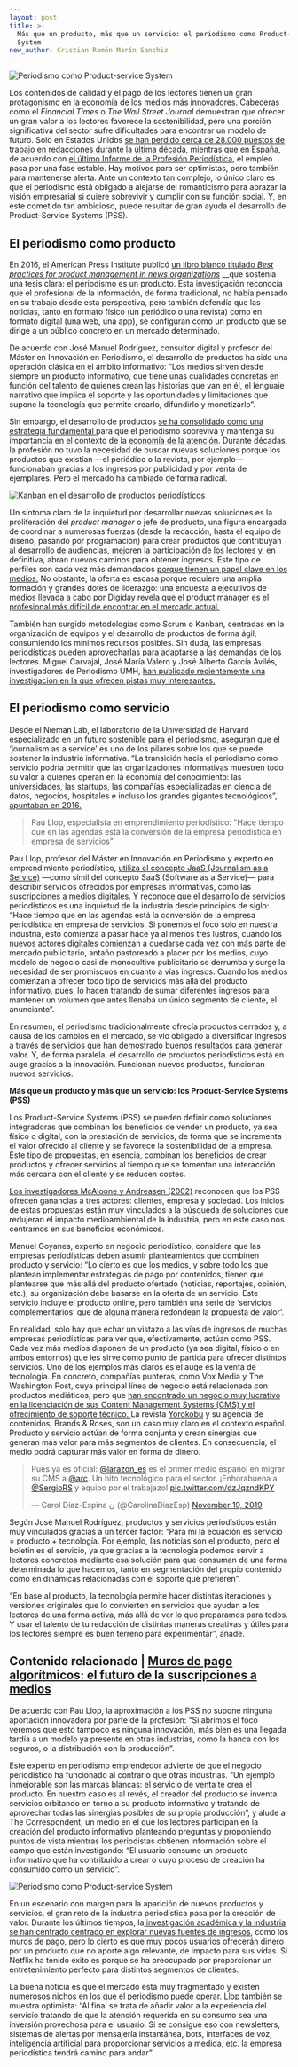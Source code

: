 ```yaml
---
layout: post
title: >-
  Más que un producto, más que un servicio: el periodismo como Product-Service
  System
new_author: Cristian Ramón Marín Sanchiz
---
```

![Periodismo como Product-service System ](/images/shots/periodismo-product-service-system.jpg "Periodismo como Product-service System ")

Los contenidos de calidad y el pago de los lectores tienen un gran protagonismo en la economía de los medios más innovadores. Cabeceras como el _Financial Times_ o _The Wall Street Journal_ demuestran que ofrecer un gran valor a los lectores favorece la sostenibilidad, pero una porción significativa del sector sufre dificultades para encontrar un modelo de futuro. Solo en Estados Unidos [se han perdido cerca de 28.000 puestos de trabajo en redacciones durante la última década](https://www.pewresearch.org/fact-tank/2019/07/09/u-s-newsroom-employment-has-dropped-by-a-quarter-since-2008/), mientras que en España, de acuerdo con [el último Informe de la Profesión Periodística](https://www.apmadrid.es/wp-content/uploads/2019/03/La-mujer-en-el-periodismo-Informe-2018.pdf), el empleo pasa por una fase estable. Hay motivos para ser optimistas, pero también para mantenerse alerta. Ante un contexto tan complejo, lo único claro es que el periodismo está obligado a alejarse del romanticismo para abrazar la visión empresarial si quiere sobrevivir y cumplir con su función social. Y, en este cometido tan ambicioso, puede resultar de gran ayuda el desarrollo de Product-Service Systems (PSS). 

## **El periodismo como producto**

En 2016, el American Press Institute publicó [un libro blanco titulado _Best practices for product management in news organizations_](https://www.americanpressinstitute.org/publications/reports/white-papers/product-management-best-practices/single-page/) __que sostenía una tesis clara: el periodismo es un producto. Esta investigación reconocía que el profesional de la información, de forma tradicional, no había pensado en su trabajo desde esta perspectiva, pero también defendía que las noticias, tanto en formato físico (un periódico o una revista) como en formato digital (una web, una app), se configuran como un producto que se dirige a un público concreto en un mercado determinado. 

De acuerdo con José Manuel Rodríguez, consultor digital y profesor del Máster en Innovación en Periodismo, el desarrollo de productos ha sido una operación clásica en el ámbito informativo: “Los medios sirven desde siempre un producto informativo, que tiene unas cualidades concretas en función del talento de quienes crean las historias que van en él, el lenguaje narrativo que implica el soporte y las oportunidades y limitaciones que supone la tecnología que permite crearlo, difundirlo y monetizarlo”.

Sin embargo, el desarrollo de productos [se ha consolidado como una estrategia fundamental ](https://www.journalism.co.uk/news/why-journalists-should-be-more-involved-in-product-development-in-the-newsroom/s2/a628668/)para que el periodismo sobreviva y mantenga su importancia en el contexto de la [economía de la atención](https://mip.umh.es/blog/2019/03/31/apple-news-no-futuro-periodismo/). Durante décadas, la profesión no tuvo la necesidad de buscar nuevas soluciones porque los productos que existían ―el periódico o la revista, por ejemplo― funcionaban gracias a los ingresos por publicidad y por venta de ejemplares. Pero el mercado ha cambiado de forma radical.

![Kanban en el desarrollo de productos periodísticos](/images/shots/kanban-periodismo-product-service-system.jpg "Kanban en el desarrollo de productos periodísticos")

Un síntoma claro de la inquietud por desarrollar nuevas soluciones es la proliferación del _product manager_ o jefe de producto, una figura encargada de coordinar a numerosas fuerzas (desde la redacción, hasta el equipo de diseño, pasando por programación) para crear productos que contribuyan al desarrollo de audiencias, mejoren la participación de los lectores y, en definitiva, abran nuevos caminos para obtener ingresos. Este tipo de perfiles son cada vez más demandados [porque tienen un papel clave en los medios.](https://dircomfidencial.com/medios/el-jefe-de-producto-el-nuevo-mirlo-blanco-de-los-medios-20191022-0403/) No obstante, la oferta es escasa porque requiere una amplia formación y grandes dotes de liderazgo: una encuesta a ejecutivos de medios llevada a cabo por Digiday revela que [el product manager es el profesional más difícil de encontrar en el mercado actual. ](https://digiday.com/media/digiday-research-publishers-trouble-hiring-product-roles/)

También han surgido metodologías como Scrum o Kanban, centradas en la organización de equipos y el desarrollo de productos de forma ágil, consumiendo los mínimos recursos posibles. Sin duda, las empresas periodísticas pueden aprovecharlas para adaptarse a las demandas de los lectores. Miguel Carvajal, José María Valero y José Alberto García Avilés, investigadores de Periodismo UMH, [han publicado recientemente una investigación en la que ofrecen pistas muy interesantes.](https://recyt.fecyt.es/index.php/EPI/article/view/epi.2019.sep.14)

## **El periodismo como servicio**

Desde el Nieman Lab, el laboratorio de la Universidad de Harvard especializado en un futuro sostenible para el periodismo, aseguran que el ‘journalism as a service’ es uno de los pilares sobre los que se puede sostener la industria informativa. “La transición hacia el periodismo como servicio podría permitir que las organizaciones informativas muestren todo su valor a quienes operan en la economía del conocimiento: las universidades, las startups, las compañías especializadas en ciencia de datos, negocios, hospitales e incluso los grandes gigantes tecnológicos”,[ apuntaban en 2016.](https://www.niemanlab.org/2016/12/journalism-as-a-service/)

> Pau Llop, especialista en emprendimiento periodístico: "Hace tiempo que en las agendas está la conversión de la empresa periodística en empresa de servicios"

Pau Llop, profesor del Máster en Innovación en Periodismo y experto en emprendimiento periodístico, [utiliza el concepto JaaS (Journalism as a Service)](https://paullop.es/jaas-journalism-as-a-service/) —como símil del concepto SaaS (Software as a Service)— para describir servicios ofrecidos por empresas informativas, como las suscripciones a medios digitales. Y reconoce que el desarrollo de servicios periodísticos es una inquietud de la industria desde principios de siglo: “Hace tiempo que en las agendas está la conversión de la empresa periodística en empresa de servicios. Si ponemos el foco solo en nuestra industria, esto comienza a pasar hace ya al menos tres lustros, cuando los nuevos actores digitales comienzan a quedarse cada vez con más parte del mercado publicitario, antaño pastoreado a placer por los medios, cuyo modelo de negocio casi de monocultivo publicitario se derrumba y surge la necesidad de ser promiscuos en cuanto a vías ingresos. Cuando los medios comienzan a ofrecer todo tipo de servicios más allá del producto informativo, pues, lo hacen tratando de sumar diferentes ingresos para mantener un volumen que antes llenaba un único segmento de cliente, el anunciante”.

En resumen, el periodismo tradicionalmente ofrecía productos cerrados y, a causa de los cambios en el mercado, se vio obligado a diversificar ingresos a través de servicios que han demostrado buenos resultados para generar valor. Y, de forma paralela, el desarrollo de productos periodísticos está en auge gracias a la innovación. Funcionan nuevos productos, funcionan nuevos servicios.

**Más que un producto y más que un servicio: los Product-Service Systems (PSS)**

Los Product-Service Systems (PSS) se pueden definir como soluciones integradoras que combinan los beneficios de vender un producto, ya sea físico o digital, con la prestación de servicios, de forma que se incrementa el valor ofrecido al cliente y se favorece la sostenibilidad de la empresa. Este tipo de propuestas, en esencia, combinan los beneficios de crear productos y ofrecer servicios al tiempo que se fomentan una interacción más cercana con el cliente y se reducen costes. 

[Los investigadores McAloone y Andreasen (2002)](https://www.researchgate.net/publication/251843267_Defining_Product_Service_Systems) reconocen que los PSS ofrecen ganancias a tres actores: clientes, empresa y sociedad. Los inicios de estas propuestas están muy vinculados a la búsqueda de soluciones que redujeran el impacto medioambiental de la industria, pero en este caso nos centramos en sus beneficios económicos.

Manuel Goyanes, experto en negocio periodístico, considera que las empresas periodísticas deben asumir planteamientos que combinen producto y servicio: “Lo cierto es que los medios, y sobre todo los que plantean implementar estrategias de pago por contenidos, tienen que plantearse que más allá del producto ofertado (noticias, reportajes, opinión, etc.), su organización debe basarse en la oferta de un servicio. Este servicio incluye el producto online, pero también una serie de ‘servicios complementarios’ que de alguna manera redondean la propuesta de valor’. 

En realidad, solo hay que echar un vistazo a las vías de ingresos de muchas empresas periodísticas para ver que, efectivamente, actúan como PSS. Cada vez más medios disponen de un producto (ya sea digital, físico o en ambos entornos) que les sirve como punto de partida para ofrecer distintos servicios. Uno de los ejemplos más claros es el auge es la venta de tecnología. En concreto, compañías punteras, como Vox Media y The Washington Post, cuya principal línea de negocio está relacionada con productos mediáticos, pero que [han encontrado un negocio muy lucrativo en la licenciación de sus Content Management Systems (CMS) y el ofrecimiento de soporte técnico. ](https://www.xataka.com/servicios/negocio-grandes-medios-comunicacion-vender-tecnologia-a-otros-medios)La revista [Yorokobu](https://www.yorokobu.es/) y su agencia de contenidos, Brands & Roses, son un caso muy claro en el contexto español. Producto y servicio actúan de forma conjunta y crean sinergias que generan más valor para más segmentos de clientes. En consecuencia, el medio podrá capturar más valor en forma de dinero.

<blockquote class="twitter-tweet"><p lang="es" dir="ltr">Pues ya es oficial: <a href="https://twitter.com/larazon_es?ref_src=twsrc%5Etfw">@larazon_es</a> es el primer medio español en migrar su CMS a <a href="https://twitter.com/arc?ref_src=twsrc%5Etfw">@arc</a>. Un hito tecnológico para el sector. ¡Enhorabuena a <a href="https://twitter.com/SergioRS?ref_src=twsrc%5Etfw">@SergioRS</a> y equipo por el trabajazo! <a href="https://t.co/dzJqzndKPY">pic.twitter.com/dzJqzndKPY</a></p>&mdash; Carol Díaz-Espina ن (@CarolinaDiazEsp) <a href="https://twitter.com/CarolinaDiazEsp/status/1196836054218805248?ref_src=twsrc%5Etfw">November 19, 2019</a></blockquote> <script async src="https://platform.twitter.com/widgets.js" charset="utf-8"></script>

Según José Manuel Rodríguez, productos y servicios periodísticos están muy vinculados gracias a un tercer factor: “Para mí la ecuación es servicio = producto + tecnología. Por ejemplo, las noticias son el producto, pero el boletín es el servicio, ya que gracias a la tecnología podemos servir a lectores concretos mediante esa solución para que consuman de una forma determinada lo que hacemos, tanto en segmentación del propio contenido como en dinámicas relacionadas con el soporte que prefieren”.

“En base al producto, la tecnología permite hacer distintas iteraciones y versiones originales que lo convierten en servicios que ayudan a los lectores de una forma activa, más allá de ver lo que preparamos para todos. Y usar el talento de tu redacción de distintas maneras creativas y útiles para los lectores siempre es buen terreno para experimentar”, añade. 

## Contenido relacionado | [Muros de pago algorítmicos: el futuro de la suscripciones a medios](https://mip.umh.es/blog/2019/07/09/muros-pago-algoritmicos-futuro/)

De acuerdo con Pau Llop, la aproximación a los PSS no supone ninguna aportación innovadora por parte de la profesión: “Si abrimos el foco veremos que esto tampoco es ninguna innovación, más bien es una llegada tardía a un modelo ya presente en otras industrias, como la banca con los seguros, o la distribución con la producción”. 

Este experto en periodismo emprendedor advierte de que el negocio periodístico ha funcionado al contrario que otras industrias. “Un ejemplo inmejorable son las marcas blancas: el servicio de venta te crea el producto. En nuestro caso es al revés, el creador del producto se inventa servicios orbitando en torno a su producto informativo y tratando de aprovechar todas las sinergias posibles de su propia producción”, y alude a The Correspondent, un medio en el que los lectores participan en la creación del producto informativo planteando preguntas y proponiendo puntos de vista mientras los periodistas obtienen información sobre el campo que están investigando: “El usuario consume un producto informativo que ha contribuido a crear o cuyo proceso de creación ha consumido como un servicio”.

![Periodismo como Product-service System ](/images/shots/periodismo-product-service-system.png "Periodismo como Product-service System ")

En un escenario con margen para la aparición de nuevos productos y servicios, el gran reto de la industria periodística pasa por la creación de valor. Durante los últimos tiempos, la[ investigación académica y la industria se han centrado centrado en explorar nuevas fuentes de ingresos](http://journals.sfu.ca/indexcomunicacion/index.php/indexcomunicacion/article/view/525), como los muros de pago, pero lo cierto es que muy pocos usuarios ofrecerán dinero por un producto que no aporte algo relevante, de impacto para sus vidas. Si Netflix ha tenido éxito es porque se ha preocupado por proporcionar un entretenimiento perfecto para distintos segmentos de clientes.

La buena noticia es que el mercado está muy fragmentado y existen numerosos nichos en los que el periodismo puede operar. Llop también se muestra optimista: “Al final se trata de añadir valor a la experiencia del servicio tratando de que la atención requerida en su consumo sea una inversión provechosa para el usuario. Si se consigue eso con newsletters, sistemas de alertas por mensajería instantánea, bots, interfaces de voz, inteligencia artificial para proporcionar servicios a medida, etc. la empresa periodística tendrá camino para andar”.
